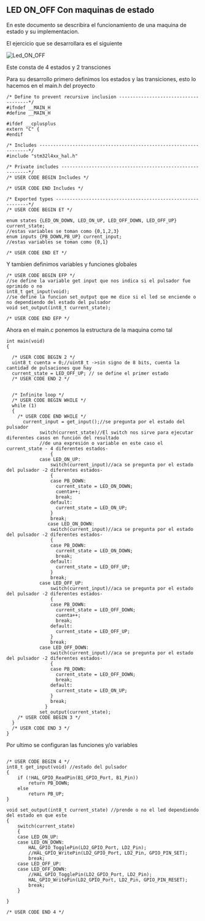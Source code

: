 ## LED ON_OFF Con maquinas de estado

En este documento se describira el funcionamiento de una maquina de estado y su implementacion.

El ejercicio que se desarrollara es el siguiente

![Led_ON_OFF](https://github.com/vagudelop/Sstemas-en-tiempo-real/blob/master/Imagenes/Led_ON_OFF.JPG)

Este consta de 4 estados y 2 transciones

Para su desarrollo primero definimos los estados y las transiciones, esto lo hacemos en el main.h del proyecto
```
/* Define to prevent recursive inclusion -------------------------------------*/
#ifndef __MAIN_H
#define __MAIN_H

#ifdef __cplusplus
extern "C" {
#endif

/* Includes ------------------------------------------------------------------*/
#include "stm32l4xx_hal.h"

/* Private includes ----------------------------------------------------------*/
/* USER CODE BEGIN Includes */

/* USER CODE END Includes */

/* Exported types ------------------------------------------------------------*/
/* USER CODE BEGIN ET */

enum states {LED_ON_DOWN, LED_ON_UP, LED_OFF_DOWN, LED_OFF_UP} current_state;
//estas variables se toman como {0,1,2,3}
enum inputs {PB_DOWN,PB_UP} current_input;
//estas variables se toman como {0,1}

/* USER CODE END ET */
```
Y tambien definimos variables y funciones globales 
```
/* USER CODE BEGIN EFP */
//se define la variable get input que nos indica si el pulsador fue oprimido o no
int8_t get_input(void);
//se define la funcion set_output que me dice si el led se enciende o no dependiendo del estado del pulsador
void set_output(int8_t current_state);

/* USER CODE END EFP */
```
Ahora en el main.c ponemos la estructura de la maquina como tal

```
int main(void)
{

  /* USER CODE BEGIN 2 */
  uint8_t cuenta = 0;//uint8_t ->sin signo de 8 bits, cuenta la cantidad de pulsaciones que hay
  current_state = LED_OFF_UP; // se define el primer estado
  /* USER CODE END 2 */
  

  /* Infinite loop */
  /* USER CODE BEGIN WHILE */
  while (1)
  {
    /* USER CODE END WHILE */
	  current_input = get_input();//se pregunta por el estado del pulsador
	  	  	switch(current_state)//El switch nos sirve para ejecutar diferentes casos en función del resultado
			//de una expresión o variable en este caso el current_state - 4 diferentes estados-
	  	        {
	  	  	case LED_ON_UP:
	  	  		switch(current_input)//aca se pregunta por el estado del pulsador -2 diferentes estados-
	  	  		{
	  	  		case PB_DOWN:
	  	  	 	  current_state = LED_ON_DOWN;
	  	  		  cuenta++;
	  	  		  break;
	  	  		default:
	  	  		  current_state = LED_ON_UP;
	  	  		}
	  	  		break;
	  	       case LED_ON_DOWN:
	  	  		switch(current_input)//aca se pregunta por el estado del pulsador -2 diferentes estados-
	  	  		{
	  	  		case PB_DOWN:
	  	  	 	  current_state = LED_ON_DOWN;
	  	  		  break;
	  	  		default:
	  	  		  current_state = LED_OFF_UP;
	  	  		}
	  	  		break;
	  	  	case LED_OFF_UP:
	  	  		switch(current_input)//aca se pregunta por el estado del pulsador -2 diferentes estados-
	  	  		{
	  	  		case PB_DOWN:
	  	  		  current_state = LED_OFF_DOWN;
	  	  		  cuenta++;
	  	  		  break;
	  	  		default:
	  	  		  current_state = LED_OFF_UP;
	  	  		}
	  	  		break;
	  	  	case LED_OFF_DOWN:
	  	  		switch(current_input)//aca se pregunta por el estado del pulsador -2 diferentes estados-
	  	  		{
	  	  		case PB_DOWN:
	  	  		  current_state = LED_OFF_DOWN;
	  	  		  break;
	  	  		default:
	  	  		  current_state = LED_ON_UP;
	  	  		}
	  	  		break;
	  	  	  }
	  	  	set_output(current_state);
    /* USER CODE BEGIN 3 */
  }
  /* USER CODE END 3 */
}

```
Por ultimo se configuran las funciones y/o variables
```

/* USER CODE BEGIN 4 */
int8_t get_input(void) //estado del pulsador
{
	if (!HAL_GPIO_ReadPin(B1_GPIO_Port, B1_Pin))
		return PB_DOWN;
	else
		return PB_UP;
}

void set_output(int8_t current_state) //prende o no el led dependiendo del estado en que este
{
	switch(current_state)
	{
	case LED_ON_UP:
	case LED_ON_DOWN:
		HAL_GPIO_TogglePin(LD2_GPIO_Port, LD2_Pin);
		//HAL_GPIO_WritePin(LD2_GPIO_Port, LD2_Pin, GPIO_PIN_SET);
		break;
	case LED_OFF_UP:
	case LED_OFF_DOWN:
		//HAL_GPIO_TogglePin(LD2_GPIO_Port, LD2_Pin);
		HAL_GPIO_WritePin(LD2_GPIO_Port, LD2_Pin, GPIO_PIN_RESET);
		break;
	}

}

/* USER CODE END 4 */
```
